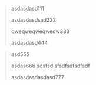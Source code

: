 > asdasdasd111
>
> asdasdasdsad222
>
> qweqweqweqweqw333
>
> asdasdasd444

> asd555
>
> asdas666
> sdsfsd
> sfsdfsdfsdfsdf
>
> asdasdasdasdasd777